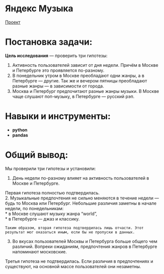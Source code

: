 # Яндекс Музыка  
[Проект](Яндекс.Практикум%20Проект%20№1%20Яндекс%20Музыка.ipynb)  
# Постановка задачи:    
**Цель исследования** — проверить три гипотезы:
1. Активность пользователей зависит от дня недели. Причём в Москве и Петербурге это проявляется по-разному.
2. В понедельник утром в Москве преобладают одни жанры, а в Петербурге — другие. Так же и вечером пятницы преобладают разные жанры — в зависимости от города. 
3. Москва и Петербург предпочитают разные жанры музыки. В Москве чаще слушают поп-музыку, в Петербурге — русский рэп.
# Навыки и инструменты:  
* **python**
* **pandas**
# Общий вывод:  
Мы проверили три гипотезы и установили:  
1. День недели по-разному влияет на активность пользователей в Москве и Петербурге.

  Первая гипотеза полностью подтвердилась.    
2. Музыкальные предпочтения не сильно меняются в течение недели — будь то Москва или Петербург. Небольшие различия заметны в начале недели, по понедельникам:  
    * в Москве слушают музыку жанра “world”,  
    * в Петербурге — джаз и классику.  

    Таким образом, вторая гипотеза подтвердилась лишь отчасти. Этот результат мог оказаться иным, если бы не пропуски в данных.  
3. Во вкусах пользователей Москвы и Петербурга больше общего чем различий. Вопреки ожиданиям, предпочтения жанров в Петербурге напоминают московские.  

  Третья гипотеза не подтвердилась. Если различия в предпочтениях и существуют, на основной массе пользователей они незаметны.
